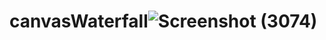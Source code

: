 # canvasWaterfall![Screenshot (3074)](https://github.com/yogita-github/canvasWaterfall/assets/103029645/6639d475-d5ab-413f-abd0-ed0da707d581)
